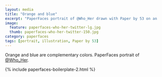 ```yaml
---
layout: media
title: "Orange and blue"
excerpt: "PaperFaces portrait of @Who_Her drawn with Paper by 53 on an iPad."
image: 
  feature: paperfaces-who-her-twitter-lg.jpg
  thumb: paperfaces-who-her-twitter-150.jpg
category: paperfaces
tags: [portrait, illustration, Paper by 53]
---
```


Orange and blue are complementary colors. PaperFaces portrait of [@Who_Her](http://twitter.com/Who_Her).

{% include paperfaces-boilerplate-2.html %}